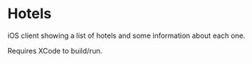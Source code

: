 # Hotels

iOS client showing a list of hotels and some information about each one.

Requires XCode to build/run.
